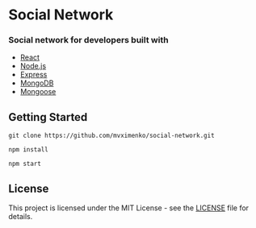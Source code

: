 # Social Network

### Social network for developers built with

- [React](https://reactjs.org/)
- [Node.js](https://nodejs.org/en/)
- [Express](https://expressjs.com/)
- [MongoDB](https://www.mongodb.com/)
- [Mongoose](https://mongoosejs.com/)

## Getting Started

```
git clone https://github.com/mvximenko/social-network.git
```

```
npm install
```

```
npm start
```

## License

This project is licensed under the MIT License - see the [LICENSE](LICENSE) file for details.
